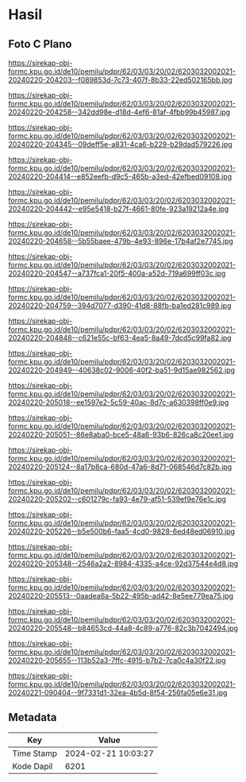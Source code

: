 # Hasil

## Foto C Plano

https://sirekap-obj-formc.kpu.go.id/de10/pemilu/pdpr/62/03/03/20/02/6203032002021-20240220-204203--f089853d-7c73-407f-8b33-22ed502165bb.jpg

https://sirekap-obj-formc.kpu.go.id/de10/pemilu/pdpr/62/03/03/20/02/6203032002021-20240220-204258--342dd98e-d18d-4ef6-81af-4fbb99b45987.jpg

https://sirekap-obj-formc.kpu.go.id/de10/pemilu/pdpr/62/03/03/20/02/6203032002021-20240220-204345--09deff5e-a831-4ca6-b229-b29dad579226.jpg

https://sirekap-obj-formc.kpu.go.id/de10/pemilu/pdpr/62/03/03/20/02/6203032002021-20240220-204414--e852eefb-d9c5-465b-a3ed-42efbed09108.jpg

https://sirekap-obj-formc.kpu.go.id/de10/pemilu/pdpr/62/03/03/20/02/6203032002021-20240220-204442--e95e5418-b27f-4661-80fe-923a19212a4e.jpg

https://sirekap-obj-formc.kpu.go.id/de10/pemilu/pdpr/62/03/03/20/02/6203032002021-20240220-204658--5b55baee-479b-4e93-896e-17b4af2e7745.jpg

https://sirekap-obj-formc.kpu.go.id/de10/pemilu/pdpr/62/03/03/20/02/6203032002021-20240220-204547--a737fca1-20f5-400a-a52d-719a699ff03c.jpg

https://sirekap-obj-formc.kpu.go.id/de10/pemilu/pdpr/62/03/03/20/02/6203032002021-20240220-204759--394d7077-d390-41d8-88fb-ba1ed281c989.jpg

https://sirekap-obj-formc.kpu.go.id/de10/pemilu/pdpr/62/03/03/20/02/6203032002021-20240220-204848--c621e55c-bf63-4ea5-8a49-7dcd5c99fa82.jpg

https://sirekap-obj-formc.kpu.go.id/de10/pemilu/pdpr/62/03/03/20/02/6203032002021-20240220-204949--40638c02-9006-40f2-ba51-9d15ae982562.jpg

https://sirekap-obj-formc.kpu.go.id/de10/pemilu/pdpr/62/03/03/20/02/6203032002021-20240220-205018--ee1597e2-5c59-40ac-8d7c-a630398ff0e9.jpg

https://sirekap-obj-formc.kpu.go.id/de10/pemilu/pdpr/62/03/03/20/02/6203032002021-20240220-205051--86e8aba0-bce5-48a6-93b6-826ca8c20ee1.jpg

https://sirekap-obj-formc.kpu.go.id/de10/pemilu/pdpr/62/03/03/20/02/6203032002021-20240220-205124--8a17b8ca-680d-47a6-8d71-068546d7c82b.jpg

https://sirekap-obj-formc.kpu.go.id/de10/pemilu/pdpr/62/03/03/20/02/6203032002021-20240220-205202--c601279c-fa93-4e79-af51-539ef9e76e1c.jpg

https://sirekap-obj-formc.kpu.go.id/de10/pemilu/pdpr/62/03/03/20/02/6203032002021-20240220-205226--b5e500b6-faa5-4cd0-9828-6ed48ed06910.jpg

https://sirekap-obj-formc.kpu.go.id/de10/pemilu/pdpr/62/03/03/20/02/6203032002021-20240220-205348--2546a2a2-8984-4335-a4ce-92d37544e4d8.jpg

https://sirekap-obj-formc.kpu.go.id/de10/pemilu/pdpr/62/03/03/20/02/6203032002021-20240220-205513--0aadea6a-5b22-495b-ad42-8e5ee779ea75.jpg

https://sirekap-obj-formc.kpu.go.id/de10/pemilu/pdpr/62/03/03/20/02/6203032002021-20240220-205548--b84653cd-44a8-4c89-a776-82c3b7042494.jpg

https://sirekap-obj-formc.kpu.go.id/de10/pemilu/pdpr/62/03/03/20/02/6203032002021-20240220-205655--113b52a3-7ffc-4915-b7b2-7ca0c4a30f22.jpg

https://sirekap-obj-formc.kpu.go.id/de10/pemilu/pdpr/62/03/03/20/02/6203032002021-20240221-090404--9f7331d1-32ea-4b5d-8f54-256fa05e6e31.jpg


## Metadata

| Key        | Value               |
| ---------- | ------------------- |
| Time Stamp | 2024-02-21 10:03:27 |
| Kode Dapil | 6201                |



